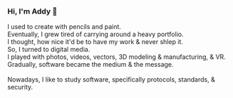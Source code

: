 ### Hi, I'm Addy 🌱

<p> I used to create with pencils and paint. <br>
Eventually, I grew tired of carrying around a heavy portfolio. <br>
I thought, how nice it'd be to have my work & never shlep it. <br>
So, I turned to digital media. <br>
I played with photos, videos, vectors, 3D modeling & manufacturing, & VR. <br>
Gradually, software became the medium & the message. <br>
<br>
Nowadays, I like to study software, specifically protocols, standards, & security. <br></p>
